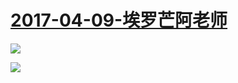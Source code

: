 # [2017-04-09-埃罗芒阿老师](https://bangumi.bilibili.com/anime/5997)
![](https://bilicover2017.github.io/Android/2017-04-09-埃罗芒阿老师.jpg)

![](https://bilicover2017.github.io/PC/2017-04-09.jpg)